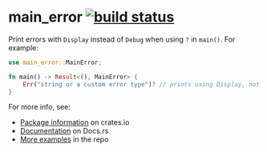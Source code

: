 # main_error [![build status](https://travis-ci.com/danleh/main_error.svg?branch=master)](https://travis-ci.com/danleh/main_error)

Print errors with `Display` instead of `Debug` when using `?` in `main()`. For example:

```Rust
use main_error::MainError;

fn main() -> Result<(), MainError> {
    Err("string or a custom error type")? // prints using Display, not Debug
}
```

For more info, see: 
- [Package information](https://crates.io/crates/main_error) on crates.io
- [Documentation](https://docs.rs/main_error)  on Docs.rs
- [More examples](https://github.com/danleh/main_error/tree/master/examples)  in the repo